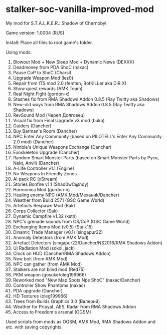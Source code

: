 # stalker-soc-vanilla-improved-mod
My mod for S.T.A.L.K.E.R.: Shadow of Chernobyl

Game version: 1.0004 (RUS)

Install: Place all files to root game's folder.

Using mods:
1. Blowout Mod + New Sleep Mod + Dynamic News (DEXXX)
2. Deadmoney from PDA ShoC (naxac)
3. Pause CoP to ShoC (Charsi)
4. Upgrade Weapon Mod (lez0)
5. Repair from ITS mod 2.0 (femten, BotKILLer aka DiR.X)
6. Show quest rewards (AMK Team)
7. Real Night Fight (gordon-x)
8. Stashes fix from RMA Shadows Addon 0.8.5 (Ray Twitty aka Shadows)
9. New-old ways from RMA Shadows Addon 0.8.5 (Ray Twitty aka Shadows)
10. RevSound Mod (Череп Долговец)
11. Visual fix from Final Upgrade v3 mod (buka)
12. Guiders (Dancher) 
13. Buy Barman's Room (Dancher)
14. NPC Enter Any Community (based on PILOTELL's Enter Any Community 2.0 mod) (Dancher)
15. Nimble's Unique Weapons Exchange (Dancher)
16. Exoskeleton Upgrade (Dancher)
17. Random Smart Monster Parts (based on Smart Monster Parts by Руся, Nekt, Anvil) (Dancher)
18. A-Life Controller v1.1 (Engine)
19. No Weapons In Friendly Zones
20. AI pack RC (xStream)
21. Stories Bonfire v1.1 (Shad0wC@ndy)
22. Harmonica Mod (gordon-x)
23. Healing enemy NPC (AMK Mod/Механиk/Dancher)
24. Weather from Build 2571 (GSC Game World)
25. Artefacts Respawn Mod (Bak)
26. Corps Collector (Sak)
27. Dynamic Campfire v1.32 (kstn)
28. NPC's grenade sounds from CS/CoP (GSC Game World)
29. Exchanging Items Mod (v0.5) (Stalk15)
30. Dinamic Trade Manager (v0.1) (singapur22)
31. Anomaly Detectors (from AMK Mod)
32. Artefact Detectors (singapur22/Dancher/NS2016/RMA Shadows Addon)
33. UI Radiation Mod (sokol_jack)
34. Clock on HUD (Dancher/RMA Shadows Addon)
35. New bolt (from AMK Mod)
36. NPC can gather (from AMK Mod)
37. Stalkers are not blind mod (Red75)
38. PKM weapon (gosuke/oleg199966)
39. Reworked mod "New Map Spots Nps ShoC" (naxac/Dancher) 
40. Controller Show Phantoms (naxac)
41. PDA upgrade (Dancher) 
42. HD Textures (oleg199966)
43. Trees from Builds Graphics 3.0 (Валерий)
44. Weather for Pripyat, AES, Radar from RMA Shadows Addon
45. Access to Freedom's arsenal (OGSM)   

Used scripts from mods as OGSM, AMK Mod, RMA Shadows Addon and etc. with saving copyrights.

